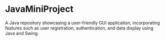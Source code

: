 # JavaMiniProject
A Java repository showcasing a user-friendly GUI application, incorporating features such as user registration, authentication, and data display using Java and Swing.
